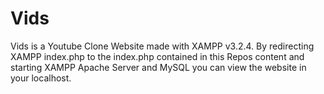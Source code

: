 # Vids
Vids is a Youtube Clone Website made with XAMPP v3.2.4. By redirecting XAMPP index.php to the index.php contained in this Repos content and starting XAMPP Apache Server and MySQL you can view the website in your localhost. 
